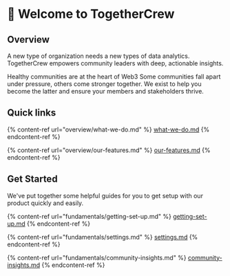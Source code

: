 # 👋 Welcome to TogetherCrew

## Overview

A new type of organization needs a new types of data analytics. TogetherCrew empowers community leaders with deep, actionable insights.&#x20;

Healthy communities are at the heart of Web3 Some communities fall apart under pressure, others come stronger together. We exist to help you become the latter and ensure your members and stakeholders thrive.



## Quick links

{% content-ref url="overview/what-we-do.md" %}
[what-we-do.md](overview/what-we-do.md)
{% endcontent-ref %}

{% content-ref url="overview/our-features.md" %}
[our-features.md](overview/our-features.md)
{% endcontent-ref %}

## Get Started

We've put together some helpful guides for you to get setup with our product quickly and easily.

{% content-ref url="fundamentals/getting-set-up.md" %}
[getting-set-up.md](fundamentals/getting-set-up.md)
{% endcontent-ref %}

{% content-ref url="fundamentals/settings.md" %}
[settings.md](fundamentals/settings.md)
{% endcontent-ref %}

{% content-ref url="fundamentals/community-insights.md" %}
[community-insights.md](fundamentals/community-insights.md)
{% endcontent-ref %}
